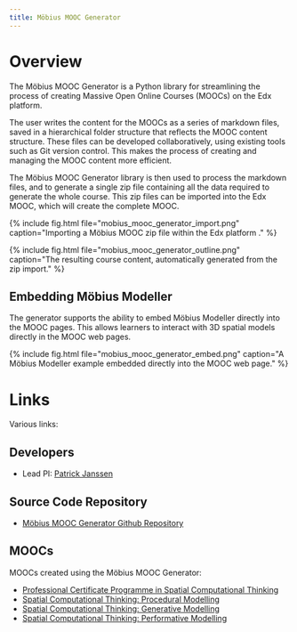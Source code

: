 ```yaml
---
title: Möbius MOOC Generator 
---
```

# Overview

The Möbius MOOC Generator is a Python library for streamlining the process of creating Massive Open
Online Courses (MOOCs) on the Edx platform. 

The user writes the content for the MOOCs as a series of markdown files, saved in a hierarchical
folder structure that reflects the MOOC content structure. These files can be developed
collaboratively, using existing tools such as Git version control. This makes the process of
creating and managing the MOOC content more efficient. 

The Möbius MOOC Generator library is then used to process the markdown files, and to generate a
single zip file containing all the data required to generate the whole course. This zip files can be
imported into the Edx MOOC, which will create the complete MOOC.

{% include fig.html file="mobius_mooc_generator_import.png" caption="Importing a Möbius MOOC zip
file within the Edx platform ." %}

{% include fig.html file="mobius_mooc_generator_outline.png" caption="The resulting course content,
automatically generated from the zip import." %}

## Embedding Möbius Modeller

The generator supports the ability to embed Möbius Modeller directly into the MOOC pages. This
allows learners to interact with 3D spatial models directly in the MOOC web pages.

{% include fig.html file="mobius_mooc_generator_embed.png" caption="A Möbius Modeller example
embedded directly into the MOOC web page." %}

# Links

Various links:

## Developers

- Lead PI: [Patrick Janssen](http://patrick.janssen.name)

## Source Code Repository

- [Möbius MOOC Generator Github Repository](https://github.com/design-automation/edx-generator)

## MOOCs

MOOCs created using the Möbius MOOC Generator:

- [Professional Certificate Programme in Spatial Computational Thinking](https://www.edx.org/professional-certificate/nus-spatial-computational-thinking)
- [Spatial Computational Thinking: Procedural Modelling](https://www.edx.org/course/procedural-modelling)
- [Spatial Computational Thinking: Generative Modelling](https://www.edx.org/course/generative-modelling)
- [Spatial Computational Thinking: Performative Modelling](https://www.edx.org/course/performative-modelling)
